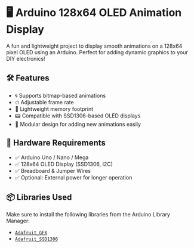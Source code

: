 # 🖥️ Arduino 128x64 OLED Animation Display

A fun and lightweight project to display smooth animations on a 128x64 pixel OLED using an Arduino. Perfect for adding dynamic graphics to your DIY electronics!

## 🛠 Features

- 🌀 Supports bitmap-based animations
- ⏱ Adjustable frame rate
- 🧠 Lightweight memory footprint
- 📟 Compatible with SSD1306-based OLED displays
- 🧩 Modular design for adding new animations easily

## 🧰 Hardware Requirements

- ✅ Arduino Uno / Nano / Mega
- ✅ 128x64 OLED Display (SSD1306, I2C)
- ✅ Breadboard & Jumper Wires
- ✅ Optional: External power for longer operation

## 📦 Libraries Used

Make sure to install the following libraries from the Arduino Library Manager:

- [`Adafruit_GFX`](https://github.com/adafruit/Adafruit-GFX-Library)
- [`Adafruit_SSD1306`](https://github.com/adafruit/Adafruit_SSD1306)